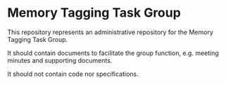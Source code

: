 
# Memory Tagging Task Group

This repository represents an administrative repository for the Memory Tagging Task Group.

It should contain documents to facilitate the group function, e.g. meeting minutes and supporting documents.

It should not contain code nor specifications.
